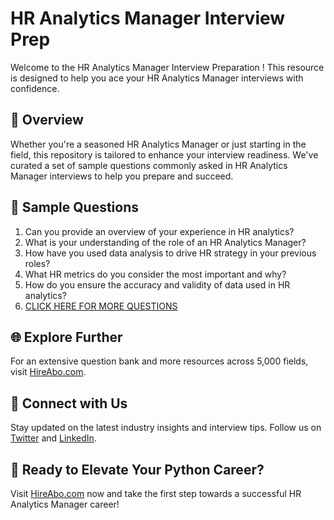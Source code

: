 # HR Analytics Manager Interview Prep

Welcome to the HR Analytics Manager Interview Preparation ! This resource is designed to help you ace your HR Analytics Manager interviews with confidence.

## 🚀 Overview

Whether you're a seasoned HR Analytics Manager or just starting in the field, this repository is tailored to enhance your interview readiness. We've curated a set of sample questions commonly asked in HR Analytics Manager interviews to help you prepare and succeed.

## 📝 Sample Questions

1. Can you provide an overview of your experience in HR analytics?
2. What is your understanding of the role of an HR Analytics Manager?
3. How have you used data analysis to drive HR strategy in your previous roles?
4. What HR metrics do you consider the most important and why?
5. How do you ensure the accuracy and validity of data used in HR analytics?
6. [CLICK HERE FOR MORE QUESTIONS](https://hireabo.com/job/1_1_39/HR%20Analytics%20Manager)

## 🌐 Explore Further

For an extensive question bank and more resources across 5,000 fields, visit [HireAbo.com](https://www.hireabo.com).

## 📱 Connect with Us

Stay updated on the latest industry insights and interview tips. Follow us on [Twitter](https://twitter.com/hireabo) and [LinkedIn](https://www.linkedin.com/in/hire-abo-3609972a8/).

## 🚀 Ready to Elevate Your Python Career?

Visit [HireAbo.com](https://www.hireabo.com) now and take the first step towards a successful HR Analytics Manager career!